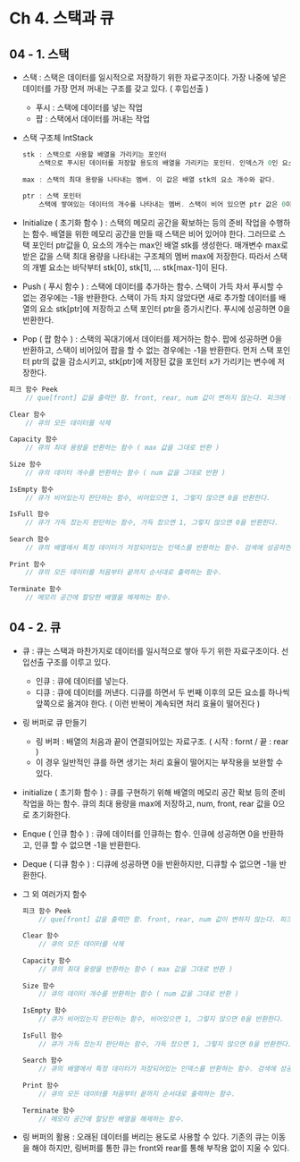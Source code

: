 # Ch 4. 스택과 큐



## 04 - 1. 스택

- 스택 : 스택은 데이터를 일시적으로 저장하기 위한 자료구조이다. 가장 나중에 넣은 데이터를 가장 먼저 꺼내는 구조를 갖고 있다. ( 후입선출 )
  - 푸시 : 스택에 데이터를 넣는 작업
  - 팝 : 스택에서 데이터를 꺼내는 작업



- 스택 구조체 IntStack

  ```c
  stk : 스택으로 사용할 배열을 가리키는 포인터
      스택으로 푸시된 데이터를 저장할 용도의 배열을 가리키는 포인터. 인덱스가 0인 요소를 스택의 바닥이라 하며, 가장 먼저 푸시된 데이터를 저장하는 곳은 	stk[0]이다. 배열의 메모리 공간 할당은 Initialize 함수로 생성됨.
      
  max : 스택의 최대 용량을 나타내는 멤버. 이 값은 배열 stk의 요소 개수와 같다.
      
  ptr : 스택 포인터
      스택에 쌓여있는 데이터의 개수를 나타내는 멤버. 스택이 비어 있으면 ptr 값은 0이 되고 가득 차 있으면 max의 값과 같다. 가장 먼저 푸시된 바닥의 데이터는 stk[0], 가장 나중에 푸시된 꼭대기( Top )의 데이터는 stk[ptr - 1] 이다.
  ```



- Initialize ( 초기화 함수 ) : 스택의 메모리 공간을 확보하는 등의 준비 작업을 수행하는 함수. 배열을 위한 메모리 공간을 만들 때 스택은 비어 있어야 한다. 그러므로 스택 포인터 ptr값을 0, 요소의 개수는 max인 배열 stk를 생성한다. 매개변수 max로 받은 값을 스택 최대 용량을 나타내는 구조체의 멤버 max에 저장한다. 따라서 스택의 개별 요소는 바닥부터 stk[0], stk[1], ... stk[max-1]이 된다.



- Push ( 푸시 함수 ) : 스택에 데이터를 추가하는 함수. 스택이 가득 차서 푸시할 수 없는 경우에는 -1을 반환한다. 스택이 가득 차지 않았다면 새로 추가할 데이터를 배열의 요소 stk[ptr]에 저장하고 스택 포인터 ptr을 증가시킨다. 푸시에 성공하면 0을 반환한다.



- Pop ( 팝 함수 ) : 스택의 꼭대기에서 데이터를 제거하는 함수. 팝에 성공하면 0을 반환하고, 스택이 비어있어 팝을 할 수 없는 경우에는 -1을 반환한다. 먼저 스택 포인터 ptr의 값을 감소시키고, stk[ptr]에 저장된 값을 포인터 x가 가리키는 변수에 저장한다.



```c
피크 함수 Peek
    // que[front] 값을 출력만 함. front, rear, num 값이 변하지 않는다. 피크에 성공하면 0, 실패하면 -1을 반환한다.
    
Clear 함수
    // 큐의 모든 데이터를 삭제
    
Capacity 함수
    // 큐의 최대 용량을 반환하는 함수 ( max 값을 그대로 반환 )
    
Size 함수
    // 큐의 데이터 개수를 반환하는 함수 ( num 값을 그대로 반환 )
    
IsEmpty 함수
    // 큐가 비어있는지 판단하는 함수, 비어있으면 1, 그렇지 않으면 0을 반환한다.
    
IsFull 함수
    // 큐가 가득 찼는지 판단하는 함수, 가득 찼으면 1, 그렇지 않으면 0을 반환한다.
    
Search 함수
    // 큐의 배열에서 특정 데이터가 저장되어있는 인덱스를 반환하는 함수. 검색에 성공하면 찾은 요소의 인덱스를 반환하고, 실패하면 -1을 반환한다. 검색의 시작지점은 배열의 첫 요소가 아니라, 큐의 첫 요소이다.
    
Print 함수
    // 큐의 모든 데이터를 처음부터 끝까지 순서대로 출력하는 함수.
    
Terminate 함수
    // 메모리 공간에 할당한 배열을 해제하는 함수.
```



## 04 - 2. 큐



- 큐 : 큐는 스택과 마찬가지로 데이터를 일시적으로 쌓아 두기 위한 자료구조이다. 선입선출 구조를 이루고 있다.
  - 인큐 : 큐에 데이터를 넣는다.
  - 디큐 : 큐에 데이터를 꺼낸다. 디큐를 하면서 두 번째 이후의 모든 요소를 하나씩 앞쪽으로 옮겨야 한다. ( 이런 반복이 계속되면 처리 효율이 떨어진다 )



- 링 버퍼로 큐 만들기
  - 링 버퍼 : 배열의 처음과 끝이 연결되어있는 자료구조. ( 시작 : fornt / 끝 : rear )
  - 이 경우 일반적인 큐를 하면 생기는 처리 효율이 떨어지는 부작용을 보완할 수 있다.



- initialize ( 초기화 함수 ) : 큐를 구현하기 위해 배열의 메모리 공간 확보 등의 준비 작업을 하는 함수. 큐의 최대 용량을 max에 저장하고, num, front, rear 값을 0으로 초기화한다.



- Enque ( 인큐 함수 ) : 큐에 데이터를 인큐하는 함수. 인큐에 성공하면 0을 반환하고, 인큐 할 수 없으면 -1을 반환한다.



- Deque ( 디큐 함수 ) : 디큐에 성공하면 0을 반환하지만, 디큐할 수 없으면 -1을 반환한다.

- 그 외 여러가지 함수

  ```c
  피크 함수 Peek
      // que[front] 값을 출력만 함. front, rear, num 값이 변하지 않는다. 피크에 성공하면 0, 실패하면 -1을 반환한다.
      
  Clear 함수
      // 큐의 모든 데이터를 삭제
      
  Capacity 함수
      // 큐의 최대 용량을 반환하는 함수 ( max 값을 그대로 반환 )
      
  Size 함수
      // 큐의 데이터 개수를 반환하는 함수 ( num 값을 그대로 반환 )
      
  IsEmpty 함수
      // 큐가 비어있는지 판단하는 함수, 비어있으면 1, 그렇지 않으면 0을 반환한다.
      
  IsFull 함수
      // 큐가 가득 찼는지 판단하는 함수, 가득 찼으면 1, 그렇지 않으면 0을 반환한다.
      
  Search 함수
      // 큐의 배열에서 특정 데이터가 저장되어있는 인덱스를 반환하는 함수. 검색에 성공하면 찾은 요소의 인덱스를 반환하고, 실패하면 -1을 반환한다. 검색의 시작지점은 배열의 첫 요소가 아니라, 큐의 첫 요소이다.
      
  Print 함수
      // 큐의 모든 데이터를 처음부터 끝까지 순서대로 출력하는 함수.
      
  Terminate 함수
      // 메모리 공간에 할당한 배열을 해제하는 함수.
  ```



- 링 버퍼의 활용 : 오래된 데이터를 버리는 용도로 사용할 수 있다. 기존의 큐는 이동을 해야 하지만, 링버퍼를 통한 큐는 front와 rear를 통해 부작용 없이 지울 수 있다.